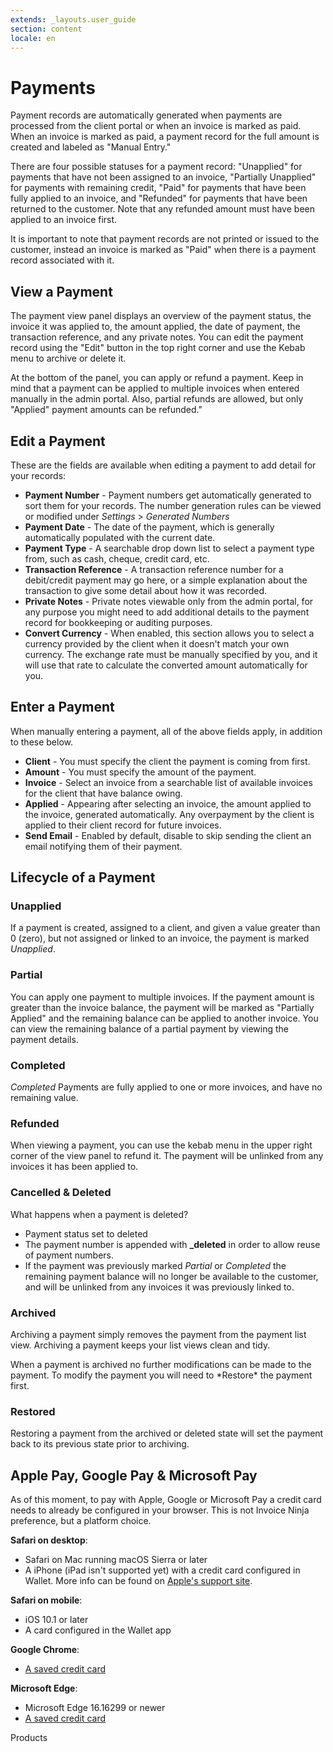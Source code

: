 ```yaml
---
extends: _layouts.user_guide 
section: content
locale: en
---
```


# Payments

Payment records are automatically generated when payments are processed from the client portal or when an invoice is marked as paid. When an invoice is marked as paid, a payment record for the full amount is created and labeled as "Manual Entry."

There are four possible statuses for a payment record: "Unapplied" for payments that have not been assigned to an invoice, "Partially Unapplied" for payments with remaining credit, "Paid" for payments that have been fully applied to an invoice, and "Refunded" for payments that have been returned to the customer. Note that any refunded amount must have been applied to an invoice first.

It is important to note that payment records are not printed or issued to the customer, instead an invoice is marked as "Paid" when there is a payment record associated with it.
## View a Payment

The payment view panel displays an overview of the payment status, the invoice it was applied to, the amount applied, the date of payment, the transaction reference, and any private notes. You can edit the payment record using the "Edit" button in the top right corner and use the Kebab menu to archive or delete it.

At the bottom of the panel, you can apply or refund a payment. Keep in mind that a payment can be applied to multiple invoices when entered manually in the admin portal. Also, partial refunds are allowed, but only "Applied" payment amounts can be refunded."

## Edit a Payment

These are the fields are available when editing a payment to add detail for your records:

* **Payment Number** - Payment numbers get automatically generated to sort them for your records.  The number generation rules can be viewed or modified under *Settings* > *Generated Numbers*
* **Payment Date** - The date of the payment, which is generally automatically populated with the current date.
* **Payment Type** - A searchable drop down list to select a payment type from, such as cash, cheque, credit card, etc.
* **Transaction Reference** - A transaction reference number for a debit/credit payment may go here, or a simple explanation about the transaction to give some detail about how it was recorded.
* **Private Notes** - Private notes viewable only from the admin portal, for any purpose you might need to add additional details to the payment record for bookkeeping or auditing purposes.
* **Convert Currency** - When enabled, this section allows you to select a currency provided by the client when it doesn't match your own currency.  The exchange rate must be manually specified by you, and it will use that rate to calculate the converted amount automatically for you.

## Enter a Payment

When manually entering a payment, all of the above fields apply, in addition to these below.

* **Client** - You must specify the client the payment is coming from first.
* **Amount** - You must specify the amount of the payment.
* **Invoice** - Select an invoice from a searchable list of available invoices for the client that have balance owing.
* **Applied** - Appearing after selecting an invoice, the amount applied to the invoice, generated automatically.  Any overpayment by the client is applied to their client record for future invoices.
* **Send Email** - Enabled by default, disable to skip sending the client an email notifying them of their payment.

## Lifecycle of a Payment

### Unapplied

If a payment is created, assigned to a client, and given a value greater than 0 (zero), but not assigned or linked to an invoice, the payment is marked *Unapplied*.

### Partial

You can apply one payment to multiple invoices. If the payment amount is greater than the invoice balance, the payment will be marked as "Partially Applied" and the remaining balance can be applied to another invoice. You can view the remaining balance of a partial payment by viewing the payment details.

### Completed

*Completed* Payments are fully applied to one or more invoices, and have no remaining value.

### Refunded

When viewing a payment, you can use the kebab menu in the upper right corner of the view panel to refund it.  The payment will be unlinked from any invoices it has been applied to.

### Cancelled & Deleted

What happens when a payment is deleted?

* Payment status set to deleted
* The payment number is appended with <b>_deleted</b> in order to allow reuse of payment numbers.
* If the payment was previously marked *Partial* or *Completed* the remaining payment balance will no longer be available to the customer, and will be unlinked from any invoices it was previously linked to.

### Archived

Archiving a payment simply removes the payment from the payment list view. Archiving a payment keeps your list views clean and tidy.

<x-warning>
When a payment is archived no further modifications can be made to the payment. To modify the payment you will need to *Restore* the payment first.
</x-warning>

### Restored

Restoring a payment from the archived or deleted state will set the payment back to its previous state prior to archiving.

## Apple Pay, Google Pay & Microsoft Pay
As of this moment, to pay with Apple, Google or Microsoft Pay a credit card needs to already be configured in your browser. This is not Invoice Ninja preference, but a platform choice.

**Safari on desktop**:

- Safari on Mac running macOS Sierra or later
- A iPhone (iPad isn't supported yet) with a credit card configured in Wallet. More info can be found on [Apple's support site](https://support.apple.com/en-us/HT204681).

**Safari on mobile**:

- iOS 10.1 or later
- A card configured in the Wallet app

**Google Chrome**: 

- [A saved credit card](https://support.google.com/chrome/answer/142893?co=GENIE.Platform%3DDesktop&hl=en)

**Microsoft Edge**:

- Microsoft Edge 16.16299 or newer
- [A saved credit card](https://support.microsoft.com/en-us/help/4026594/microsoft-account-add-update-remove-credit-cards-and-other-ways-to-pay)

<x-next url=/en/products>Products</x-next>
